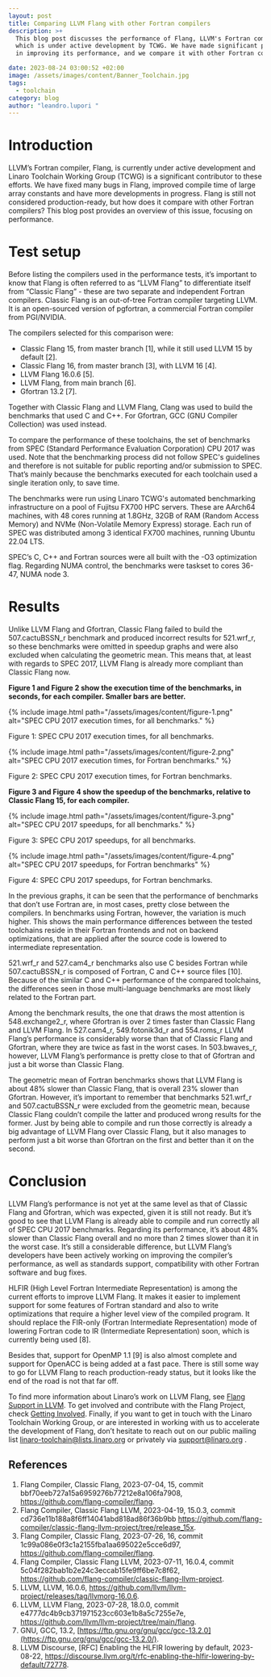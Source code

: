 ```yaml
---
layout: post
title: Comparing LLVM Flang with other Fortran compilers
description: >+
  This blog post discusses the performance of Flang, LLVM's Fortran compiler,
  which is under active development by TCWG. We have made significant progress
  in improving its performance, and we compare it with other Fortran compilers.

date: 2023-08-24 03:00:52 +02:00
image: /assets/images/content/Banner_Toolchain.jpg
tags:
  - toolchain
category: blog
author: "leandro.lupori "
---
```

# Introduction

LLVM’s Fortran compiler, Flang, is currently under active development and Linaro Toolchain Working Group (TCWG) is a significant contributor to these efforts. We have fixed many bugs in Flang, improved compile time of large array constants and have more developments in progress. Flang is still not considered production-ready, but how does it compare with other Fortran compilers? This blog post provides an overview of this issue, focusing on performance.

# Test setup

Before listing the compilers used in the performance tests, it’s important to know that Flang is often referred to as “LLVM Flang” to differentiate itself from “Classic Flang” - these are two separate and independent Fortran compilers. Classic Flang is an out-of-tree Fortran compiler targeting LLVM. It is an open-sourced version of pgfortran, a commercial Fortran compiler from PGI/NVIDIA. 

The compilers selected for this comparison were:

* Classic Flang 15, from master branch \[1], while it still used LLVM 15 by default \[2].
* Classic Flang 16, from master branch \[3], with LLVM 16 \[4].
* LLVM Flang 16.0.6 \[5].
* LLVM Flang, from main branch \[6].
* Gfortran 13.2 \[7].

Together with Classic Flang and LLVM Flang, Clang was used to build the benchmarks that used C and C++. For Gfortran, GCC (GNU Compiler Collection) was used instead.

To compare the performance of these toolchains, the set of benchmarks from SPEC (Standard Performance Evaluation Corporation) CPU 2017 was used. Note that the benchmarking process did not follow SPEC's guidelines and therefore is not suitable for public reporting and/or submission to SPEC. That’s mainly because the benchmarks executed for each toolchain used a single iteration only, to save time.

The benchmarks were run using Linaro TCWG's automated benchmarking infrastructure on a pool of Fujitsu FX700 HPC servers. These are AArch64 machines, with 48 cores running at 1.8GHz, 32GB of RAM (Random Access Memory) and NVMe (Non-Volatile Memory Express) storage. Each run of SPEC was distributed among 3 identical FX700 machines, running Ubuntu 22.04 LTS.

SPEC’s C, C++ and Fortran sources were all built with the -O3 optimization flag. Regarding NUMA control, the benchmarks were taskset to cores 36-47, NUMA node 3.

# Results

Unlike LLVM Flang and Gfortran, Classic Flang failed to build the 507.cactuBSSN_r benchmark and produced incorrect results for 521.wrf_r, so these benchmarks were omitted in speedup graphs and were also excluded when calculating the geometric mean. This means that, at least with regards to SPEC 2017, LLVM Flang is already more compliant than Classic Flang now.

**Figure 1 and Figure 2 show the execution time of the benchmarks, in seconds, for each compiler. Smaller bars are better.**

{% include image.html path="/assets/images/content/figure-1.png" alt="SPEC CPU 2017 execution times, for all benchmarks." %}
<p>Figure 1: SPEC CPU 2017 execution times, for all benchmarks.&nbsp;</p>

{% include image.html path="/assets/images/content/figure-2.png" alt="SPEC CPU 2017 execution times, for Fortran benchmarks." %}
<p>Figure 2: SPEC CPU 2017 execution times, for Fortran benchmarks.&nbsp;</p>

**Figure 3 and Figure 4 show the speedup of the benchmarks, relative to Classic Flang 15, for each compiler.**

{% include image.html path="/assets/images/content/figure-3.png" alt="SPEC CPU 2017 speedups, for all benchmarks." %}
<p>Figure 3: SPEC CPU 2017 speedups, for all benchmarks.&nbsp;</p>

{% include image.html path="/assets/images/content/figure-4.png" alt="SPEC CPU 2017 speedups, for Fortran benchmarks" %}
<p>Figure 4: SPEC CPU 2017 speedups, for Fortran benchmarks.&nbsp;</p>

In the previous graphs, it can be seen that the performance of benchmarks that don’t use Fortran are, in most cases, pretty close between the compilers. In benchmarks using Fortran, however, the variation is much higher. This shows the main performance differences between the tested toolchains reside in their Fortran frontends and not on backend optimizations, that are applied after the source code is lowered to intermediate representation.

521.wrf_r and 527.cam4_r benchmarks also use C besides Fortran while 507.cactuBSSN_r is composed of Fortran, C and C++ source files \[10]. Because of the similar C and C++ performance of the compared toolchains, the differences seen in those multi-language benchmarks are most likely related to the Fortran part.

Among the benchmark results, the one that draws the most attention is 548.exchange2_r, where Gfortran is over 2 times faster than Classic Flang and LLVM Flang. In 527.cam4_r, 549.fotonik3d_r and 554.roms_r LLVM Flang’s performance is considerably worse than that of Classic Flang and Gfortran, where they are twice as fast in the worst cases. In 503.bwaves_r, however, LLVM Flang’s performance is pretty close to that of Gfortran and just a bit worse than Classic Flang.

The geometric mean of Fortran benchmarks shows that LLVM Flang is about 48% slower than Classic Flang, that is overall 23% slower than Gfortran. However, it’s important to remember that benchmarks 521.wrf_r and 507.cactuBSSN_r were excluded from the geometric mean, because Classic Flang couldn’t compile the latter and produced wrong results for the former. Just by being able to compile and run those correctly is already a big advantage of LLVM Flang over Classic Flang, but it also manages to perform just a bit worse than Gfortran on the first and better than it on the second.

# Conclusion

LLVM Flang’s performance is not yet at the same level as that of Classic Flang and Gfortran, which was expected, given it is still not ready. But it’s good to see that LLVM Flang is already able to compile and run correctly all of SPEC CPU 2017 benchmarks. Regarding its performance, it’s about 48% slower than Classic Flang overall and no more than 2 times slower than it in the worst case. It’s still a considerable difference, but LLVM Flang’s developers have been actively working on improving the compiler’s performance, as well as standards support, compatibility with other Fortran software and bug fixes.

HLFIR (High Level Fortran Intermediate Representation) is among the current efforts to improve LLVM Flang. It makes it easier to implement support for some features of Fortran standard and also to write optimizations that require a higher level view of the compiled program. It should replace the FIR-only (Fortran Intermediate Representation) mode of lowering Fortran code to IR (Intermediate Representation) soon, which is currently being used \[8].

Besides that, support for OpenMP 1.1 \[9] is also almost complete and support for OpenACC is being added at a fast pace. There is still some way to go for LLVM Flang to reach production-ready status, but it looks like the end of the road is not that far off.

To find more information about Linaro’s work on LLVM Flang, see [Flang Support in LLVM](https://linaro.atlassian.net/wiki/spaces/LLVM/pages/28687990785/Flang+support+in+LLVM+FLANG). To get involved and contribute with the Flang Project, check [Getting Involved](https://flang.llvm.org/docs/GettingInvolved.html). Finally, if you want to get in touch with the Linaro Toolchain Working Group, or are interested in working with us to accelerate the development of Flang, don’t hesitate to reach out on our public mailing list [linaro-toolchain@lists.linaro.org](mailto:linaro-toolchain@lists.linaro.org) or privately via [support@linaro.org](mailto:support@linaro.org) .

## References

1. Flang Compiler, Classic Flang, 2023-07-04, 15, commit bbf70eeb727a15a6959276b77212e8a106fa7908, <https://github.com/flang-compiler/flang>.
2. Flang Compiler, Classic Flang LLVM, 2023-04-19, 15.0.3, commit cd736e11b188a8f6ff14041abd818ad86f36b9bb <https://github.com/flang-compiler/classic-flang-llvm-project/tree/release_15x>.
3. Flang Compiler, Classic Flang, 2023-07-26, 16, commit 1c99a086e0f3c1a2155fba1aa695022e5cce6d97,  <https://github.com/flang-compiler/flang>.
4. Flang Compiler, Classic Flang LLVM, 2023-07-11, 16.0.4, commit 5c04f282bab1b2e24c3eccab15fe9ff6be7c8f62, <https://github.com/flang-compiler/classic-flang-llvm-project>.
5. LLVM, LLVM, 16.0.6, <https://github.com/llvm/llvm-project/releases/tag/llvmorg-16.0.6>.
6. LLVM, LLVM Flang, 2023-07-28, 18.0.0, commit e4777dc4b9cb371971523cc603e1b8a5c7255e7e, <https://github.com/llvm/llvm-project/tree/main/flang>.
7. GNU, GCC, 13.2, [https://ftp.gnu.org/gnu/gcc/gcc-13.2.0](https://ftp.gnu.org/gnu/gcc/gcc-13.2.0/).
8. LLVM Discourse, \[RFC] Enabling the HLFIR lowering by default, 2023-08-22, <https://discourse.llvm.org/t/rfc-enabling-the-hlfir-lowering-by-default/72778>.